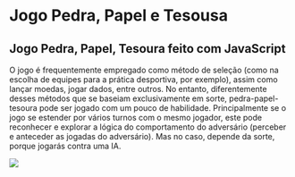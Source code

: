 # Jogo Pedra, Papel e Tesousa
## Jogo Pedra, Papel, Tesoura feito com JavaScript
<p>
O jogo é frequentemente empregado como método de seleção (como na escolha de equipes para a prática desportiva, por exemplo), assim como lançar moedas, jogar dados, entre outros. No entanto, diferentemente desses métodos que se baseiam exclusivamente em sorte, pedra-papel-tesoura pode ser jogado com um pouco de habilidade. Principalmente se o jogo se estender por vários turnos com o mesmo jogador, este pode reconhecer e explorar a lógica do comportamento do adversário (perceber e anteceder as jogadas do adversário). Mas no caso, depende da sorte, porque jogarás contra uma IA.
</p>

<img src="https://user-images.githubusercontent.com/71949651/193855075-fe98bc24-4900-4ffd-9780-6a7a41696fb1.png">

